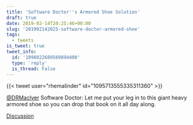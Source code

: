 ```yaml
---
title: 'Software Doctor''s Armored Shoe Solution'
draft: true
date: 2019-02-14T20:25:46+00:00
slug: '201902142025-software-doctor-armored-shoe'
tags:
  - tweets
is_tweet: true
tweet_info:
  id: '1096022689569894400'
  type: 'reply'
  is_thread: False
---
```




{{< tweet user="rhemalinder" id="1095713555335311360" >}}

[@DRMacIver](https://x.com/DRMacIver) Software Doctor: Let me put your leg in to this giant heavy armored shoe so you can drop that book on it all day along.

[Discussion](https://x.com/sytelus/status/1096022689569894400)
